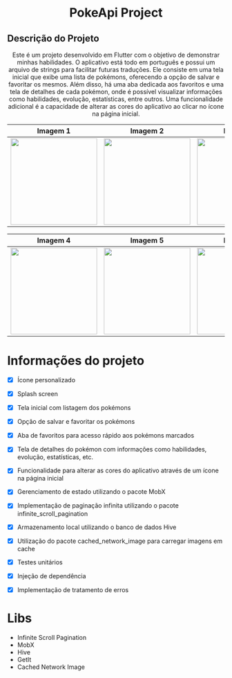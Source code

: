 
<h1 align="center">PokeApi Project</h1>

## Descrição do Projeto
<p align="center">Este é um projeto desenvolvido em Flutter com o objetivo de demonstrar minhas habilidades. O aplicativo está todo em português e possui um arquivo de strings para facilitar futuras traduções. Ele consiste em uma tela inicial que exibe uma lista de pokémons, oferecendo a opção de salvar e favoritar os mesmos. Além disso, há uma aba dedicada aos favoritos e uma tela de detalhes de cada pokémon, onde é possível visualizar informações como habilidades, evolução, estatísticas, entre outros. Uma funcionalidade adicional é a capacidade de alterar as cores do aplicativo ao clicar no ícone na página inicial.</p>

<div align="center">

| Imagem 1 | Imagem 2 | Imagem 3 |
| --- | --- | --- |
| <img src="https://github.com/RenatoaDev/pokeapi-hive-mobx/assets/129486436/0bdd275f-0afc-4f12-90fc-40260b552e3e" width="200"> | <img src="https://github.com/RenatoaDev/pokeapi-hive-mobx/assets/129486436/6030dc9d-9589-434d-b903-0b6bab1b5c55" width="200"> | <img src="https://github.com/RenatoaDev/pokeapi-hive-mobx/assets/129486436/52401c2c-baaa-4b6b-b30c-b15240fdc71f" width="200"> |

| Imagem 4 | Imagem 5 | Imagem 6 |
| --- | --- | --- |
| <img src="https://github.com/RenatoaDev/pokeapi-hive-mobx/assets/129486436/d04247d3-7477-429b-886e-4978989801e6" width="200"> | <img src="https://github.com/RenatoaDev/pokeapi-hive-mobx/assets/129486436/ff54efb5-3e73-4019-9be9-0711f92136e7" width="200"> | <img src="https://github.com/RenatoaDev/pokeapi-hive-mobx/assets/129486436/693f3b23-713e-432d-8e3b-e847b94d2d2f" width="200"> |

</div>


Informações do projeto
=================
- [x] Ícone personalizado
- [x] Splash screen
- [x] Tela inicial com listagem dos pokémons
- [x] Opção de salvar e favoritar os pokémons
- [x] Aba de favoritos para acesso rápido aos pokémons marcados
- [x] Tela de detalhes do pokémon com informações como habilidades, evolução, estatísticas, etc.
- [x] Funcionalidade para alterar as cores do aplicativo através de um ícone na página inicial
- [x] Gerenciamento de estado utilizando o pacote MobX
- [x] Implementação de paginação infinita utilizando o pacote infinite_scroll_pagination
- [x] Armazenamento local utilizando o banco de dados Hive
- [x] Utilização do pacote cached_network_image para carregar imagens em cache
- [x] Testes unitários
- [x] Injeção de dependência
- [x] Implementação de tratamento de erros



Libs
=================
- Infinite Scroll Pagination
- MobX
- Hive
- GetIt
- Cached Network Image
